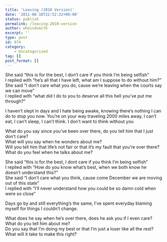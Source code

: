 ```yaml
---
title: 'Leaving (2010 Version)'
date: '2011-08-10T22:52:32+00:00'
status: publish
permalink: /leaving-2010-version
author: whoisdsmith
excerpt: ''
type: post
id: 674
category:
    - Uncategorized
tag: []
post_format: []
---
```

She said “this is for the best, I don’t care if you think I’m being selfish”  
I replied with “he’s all that I have left, what am I suppose to do without him?”  
She said “I don’t care what you do, cause we’re leaving when the courts say we can move”  
I replied with “what did I do to you to deserve all this hell you’ve put me through?”

I haven’t slept in days and I hate being awake, knowing there’s nothing I can do to stop you now. You’re on your way traveling 2000 miles away, I can’t eat, I can’t sleep, I can’t think. I don’t want to think without you

What do you say since you’ve been over there, do you tell him that I just don’t care?   
What will you say when he wonders about me?  
Will you tell him that life’s not fair or that it’s my fault that you’re over there?  
What do you feel when he talks about me?

She said “this is for the best, I dont care if you think I’m being selfish”  
I replied with “How do you know what’s best, when we both know he doesn’t understand this?”  
She said “I don’t care what you think, cause come December we are moving out of this state”  
I replied with “I’ll never understand how you could be so damn cold when were so close”

Days go by and still everything’s the same, I’ve spent everyday blaming myself for things I couldn’t change.

What does he say when he’s over there, does he ask you if I even care?  
What do you tell him about me?  
Do you say that I’m doing my best or that I’m just a loser like all the rest?  
What will it take to make this right?